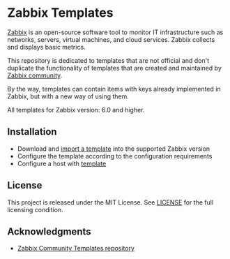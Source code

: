 # Zabbix Templates

[Zabbix](https://www.zabbix.com) is an open-source software tool to monitor IT infrastructure such as networks, 
servers, virtual machines, and cloud services. Zabbix collects and displays basic metrics.

This repository is dedicated to templates that are not official and don't duplicate the functionality of templates 
that are created and maintained by [Zabbix community](https://www.zabbix.com/community).

By the way, templates can contain items with keys already implemented in Zabbix, but with a new way of using them.

All templates for Zabbix version: 6.0 and higher.

## Installation

- Download and [import a template](https://www.zabbix.com/documentation/current/manual/xml_export_import/templates#importing) into the supported Zabbix version
- Configure the template according to the configuration requirements
- Configure a host with [template](https://www.zabbix.com/documentation/current/manual/config/templates/template)

## License

This project is released under the MIT License.
See [LICENSE](https://github.com/neuromeow/zabbix-templates/blob/master/LICENSE) for the full licensing condition.

## Acknowledgments

- [Zabbix Community Templates repository ](https://github.com/zabbix/community-templates)
